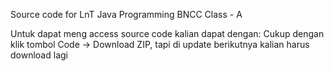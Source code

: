 Source code for LnT Java Programming BNCC Class - A

Untuk dapat meng access source code kalian dapat dengan:
Cukup dengan klik tombol Code -> Download ZIP, tapi di update berikutnya kalian harus download lagi
